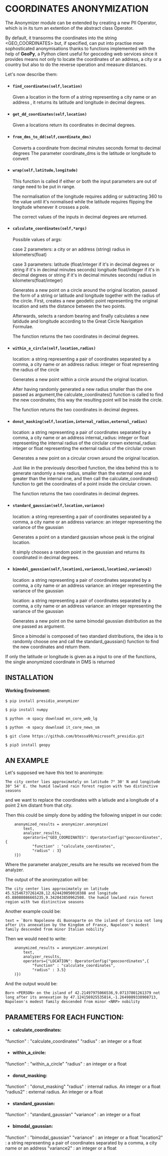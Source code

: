 
# COORDINATES ANONYMIZATION

The Anonymizer module can be extended by creating a new PII Operator, which is in its turn an extention of the abstract class Operator.

By default, it transorms the coordinates into the string <GEO_COORDINATES> but, if specified, can put into practise more sophosticated anonymisations thanks to functions implemented with the help of **GeoPy**, a Python client useful for geocoding web services since it provides means not only to locate the coordinates of an address, a city or a country but also to do the reverse operation and measure distances.

Let's now describe them:

- #### `find_coordinates(self,location)` 

    Given a location in the form of a string representing a city name or an address , it returns its latitude and longitude in decimal degrees.
    
- #### `get_dd_coordinates(self,location)`

    Given a locations return its coordinates in decimal degrees.
    
- #### `from_dms_to_dd(self,coordinate_dms)`
    
    Converts a coordinate from decimal minutes seconds format to decimal degrees
    The parameter coordinate_dms is the latitude or longitude to convert

- #### `wrap(self,latitude,longitude)`

    This function is called if either or both the input parameters are out of range need to be put in range. 

    The normalisation of the longitude requires adding or subtracting 360 to the value until it's normalised while the latitude requires flipping the longitude whenever it           crosses a pole.

    The correct values of the inputs in decimal degrees are returned.

- #### `calculate_coordinates(self,*args)`

    Possible values of args:
    
    case 2 parameters:
        a city or an address (string)
        radius in kilometers(float)

    case 3 parameters:
        latitude (float/integer if it's in decimal degrees or string if it's in decimal minutes seconds)
        longitude float/integer if it's in decimal degrees or string if it's in decimal minutes seconds)
        radius in kilometers(float/integer)
        

    Generates a new point on a circle around the original location, passed the form of a string or latitude and longitude together with the radius of the circle.
    First, creates a new geodetic point representing the original location and sets the distance between the two points.

    Afterwards, selects a random bearing and finally calculates a new latidude and longitude according to the Great Circle Navigation Formulae.

    The function returns the two coordinates in decimal degrees.

- #### `within_a_circle(self,location,radius)`

    location: a string representing a pair of coordinates separated by a comma, a city name or an address
    radius: integer or float representing the radius of the circle

    Generates a new point within a circle around the original location.
    
    After having randomly generated a new radius smaller than the one passed as argument,the calculate_coordinates() function is called to find the new coordinates; this way         the resulting point will be inside the circle.
    
    The function returns the two coordinates in decimal degrees.

- #### `donut_masking(self,location,internal_radius,external_radius)`

    location: a string representing a pair of coordinates separated by a comma, a city name or an address
    internal_radius: integer or float representing the internal radius of the circlular crown
    external_radius: integer or float representing the external radius of the circlular crown

    Generates a new point on a circular crown around the original location.
    
    Just like in the previously described function, the idea behind this is to generate randomly a new radius, smaller than the external one and greater than the internal one,       and then call the calculate_coordinates() function to get the coordinates of a point inside the circlular crown.
    
    The function returns the two coordinates in decimal degrees.

- #### `standard_gaussian(self,location,variance)`

  location: a string representing a pair of coordinates separated by a comma, a city name or an address
  variance: an integer representing the variance of the gaussian

  Generates a point on a standard gaussian whose peak is the original location.

  It simply chooses a random point in the gaussian and returns its coordinated in decimal degrees.

- #### `bimodal_gaussian(self,location1,variance1,location2,variance2)`
    
    
  location: a string representing a pair of coordinates separated by a comma, a city name or an address
  variance: an integer representing the variance of the gaussian


  location: a string representing a pair of coordinates separated by a comma, a city name or an address
  variance: an integer representing the variance of the gaussian

    Generates a new point on the same bimodal gaussian distribution as the one passed as argument.

    Since a bimodal is composed of two standard distributions, the idea is to randomly choose one and call the standard_gaussian() function to find the new coordinates and           return them.
    
    
If only the latitude or longitude is given as a input to one of the functions, the single anonymized coordinate in DMS is returned


 ## INSTALLATION

 #### Working Enviroment:

`$ pip install presidio_anonymizer`

`$ pip install numpy`

`$ python -m spacy download en_core_web_lg`

`$ python -m spacy download it_core_news_sm`

`$ git clone https://github.com/btessa99/microsoft_presidio.git`

`$ pip3 install geopy`
    
## AN EXAMPLE
    
Let's supposed we have this text to anonimyze:

`The city center lies approximately on latitude 7° 30' N and longitude 30° 54' E. the humid lowland rain forest region with two distinctive seasons`

and we want to replace the coordinates with a latiude and a longitude of a point 2 km distant from that city.

Then this could be simply done by adding the following snippet in our code:

        anonymized_results = anonymizer.anonymize(
            text,
            analyzer_results,            
            operators={"GEO_COORDINATES": OperatorConfig("geocoordinates",{ 
                "function" : "calculate_coordinates",
                "radius" : 3}        
        )})

Where the parameter analyzer_results are he results we received from the analyzer.

The output of the anonimyzation will be:

 `The city center lies approximately on latitude 45.52546737261428,12.624420050010388 and longitude 45.88088086665235,9.342043850962508. the humid lowland rain forest region with two distinctive seasons`
 
 Another example could be:
 
    text = `Born Napoleone di Buonaparte on the island of Corsica not long after its annexation by the Kingdom of France, Napoleon's modest family descended from minor Italian nobility`

Then we would need to write:

        
        anonymized_results = anonymizer.anonymize(
            text,
            analyzer_results,            
            operators={"LOCATION": OperatorConfig("geocoordinates",{ 
                "function" : "calculate_coordinates",
                "radius" : 3.5}        
        )})
        
And the output would be:

`Born <PERSON> on the island of 42.21497975066536,9.07137801261379 not long after its annexation by 47.124156925535814,-1.2649809338908713, Napoleon's modest family descended from minor <NRP> nobility`
    
    
    
## PARAMETERS FOR EACH FUNCTION:

- #### calculate_coordinates:

"function" : "calculate_coordinates"
"radius" : an integer or a float
                
- #### within_a_circle:

"function" : "within_a_circle"
"radius" : an integer or a float
                
- #### donut_masking:

"function" : "donut_masking"
"radius" : internal radius. An integer or a float
"radius2" : external radius. An integer or a float
                
- #### standard_gaussian:

"function" : "standard_gaussian"
"variance" : an integer or a float
                
- #### bimodal_gaussian:

"function" : "bimodal_gaussian"
"variance" : an integer or a float
"location2" : a string representing a pair of coordinates separated by a comma, a city name or an address
"variance2" : an integer or a float


    
    
